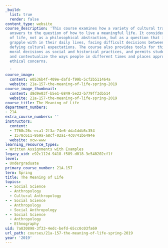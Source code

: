 ```yaml
---
_build:
  list: true
  render: false
content_type: website
course_description: 'This course examines how a variety of cultural traditions propose
  answers to the question of how to live a meaningful life. It considers the meaning
  of life, not as a philosophical abstraction, but as a question that individuals
  grapple with in their daily lives, facing difficult decisions between meeting and
  defying cultural expectations. The course also provides tools for thinking about
  moral decisions as social and historical practices, and permits students to compare
  and contextualize the ways people in different times and places approach fundamental
  ethical concerns.

  '
course_image:
  content: e0536b4f-409e-dafd-f99b-5cf2b511464a
  website: 21a-157-the-meaning-of-life-spring-2019
course_image_thumbnail:
  content: d8d9e03f-b5e1-6849-5e22-b779ff3db514
  website: 21a-157-the-meaning-of-life-spring-2019
course_title: The Meaning of Life
department_numbers:
- 21A
extra_course_numbers: ''
instructors:
  content:
  - 7768c26c-eca1-2f3a-74e6-dda1ddb5c354
  - 1578c611-869a-a8cf-02a1-4c0741b6494e
  website: ocw-www
learning_resource_types:
- Written Assignments with Examples
legacy_uid: e92c112d-9418-f589-d018-3e540202cf1f
level:
- Undergraduate
primary_course_number: 21A.157
term: Spring
title: The Meaning of Life
topics:
- - Social Science
  - Anthropology
  - Cultural Anthropology
- - Social Science
  - Anthropology
  - Social Anthropology
- - Social Science
  - Anthropology
  - Ethnography
uid: 7a830898-3f33-4edc-befd-65cc0c03fa69
url_path: courses/21a-157-the-meaning-of-life-spring-2019
year: '2019'
---
```

